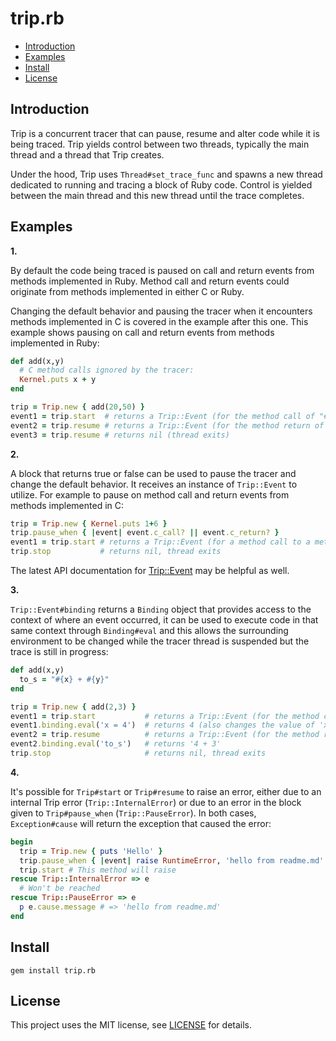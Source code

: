 # trip.rb

* [Introduction](#introduction)
* [Examples](#examples)
* [Install](#install)
* [License](#license)

## <a id='introduction'>Introduction</a>

Trip is a concurrent tracer that can pause, resume and alter code while it is
being traced. Trip yields control between two threads, typically the main thread
and a thread that Trip creates.

Under the hood, Trip uses `Thread#set_trace_func` and spawns a new thread
dedicated to running and tracing a block of Ruby code. Control is yielded
between the main thread and this new thread until the trace completes.

## <a id='examples'>Examples</a>

__1.__

By default the code being traced is paused on call and return events
from methods implemented in Ruby. Method call and return events could originate
from methods implemented in either C or Ruby.

Changing the default behavior and pausing the tracer when it encounters methods
implemented in C is covered in the example after this one. This example shows
pausing on call and return events from methods implemented in Ruby:

```ruby
def add(x,y)
  # C method calls ignored by the tracer:
  Kernel.puts x + y
end

trip = Trip.new { add(20,50) }
event1 = trip.start  # returns a Trip::Event (for the method call of "#add")
event2 = trip.resume # returns a Trip::Event (for the method return of "#add")
event3 = trip.resume # returns nil (thread exits)
```

__2.__

A block that returns true or false can be used to pause the tracer and
change the default behavior. It receives an instance of `Trip::Event` to
utilize. For example to pause on method call and return events from methods
implemented in C:

```ruby
trip = Trip.new { Kernel.puts 1+6 }
trip.pause_when { |event| event.c_call? || event.c_return? }
event1 = trip.start # returns a Trip::Event (for a method call to a method implemented in C)
trip.stop           # returns nil, thread exits
```

The latest API documentation for [Trip::Event](https://rubydoc.info/github/rg-3/trip.rb/Trip/Event) may be helpful as well.

__3.__

`Trip::Event#binding` returns a `Binding` object that provides access to the context
of where an event occurred, it can be used to execute code in that same context
through `Binding#eval` and this allows the surrounding environment to be changed
while the tracer thread is suspended but the trace is still in progress:

```ruby
def add(x,y)
  to_s = "#{x} + #{y}"
end

trip = Trip.new { add(2,3) }
event1 = trip.start           # returns a Trip::Event (for the method call of add)
event1.binding.eval('x = 4')  # returns 4 (also changes the value of 'x')
event2 = trip.resume          # returns a Trip::Event (for the method return of add)
event2.binding.eval('to_s')   # returns '4 + 3'
trip.stop                     # returns nil, thread exits
```

__4.__

It's possible for `Trip#start` or `Trip#resume` to raise an error, either due
to an internal Trip error (`Trip::InternalError`) or due to an error in the
block given to `Trip#pause_when` (`Trip::PauseError`). In both cases,
`Exception#cause` will return the exception that caused the error:

```ruby
begin
  trip = Trip.new { puts 'Hello' }
  trip.pause_when { |event| raise RuntimeError, 'hello from readme.md' }
  trip.start # This method will raise
rescue Trip::InternalError => e
  # Won't be reached
rescue Trip::PauseError => e
  p e.cause.message # => 'hello from readme.md'
end
```

## <a id='install'>Install</a>

    gem install trip.rb

## <a id='license'>License</a>

This project uses the MIT license, see [LICENSE](./LICENSE.txt) for details.
